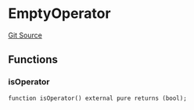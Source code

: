 # EmptyOperator
[Git Source](https://github.com/malda-protocol/malda-lending/blob/ae9b756ce0322e339daafd68cf97592f5de2033d/src\Operator\EmptyOperator.sol)


## Functions
### isOperator


```solidity
function isOperator() external pure returns (bool);
```

